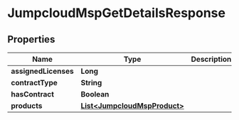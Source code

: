 

# JumpcloudMspGetDetailsResponse


## Properties

| Name | Type | Description | Notes |
|------------ | ------------- | ------------- | -------------|
|**assignedLicenses** | **Long** |  |  [optional] |
|**contractType** | **String** |  |  [optional] |
|**hasContract** | **Boolean** |  |  [optional] |
|**products** | [**List&lt;JumpcloudMspProduct&gt;**](JumpcloudMspProduct.md) |  |  [optional] |



